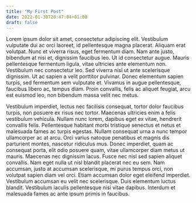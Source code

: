 ```yaml
---
title: "My First Post"
date: 2022-01-30T20:47:04+01:00
draft: false
---
```

Lorem ipsum dolor sit amet, consectetur adipiscing elit. Vestibulum vulputate dui ac orci laoreet, id pellentesque magna placerat. Aliquam erat volutpat. Nunc et viverra risus, eget fermentum diam. Nam ante justo, bibendum at nisi et, dignissim faucibus leo. Ut id consectetur augue. Mauris pellentesque fermentum ligula, vitae ultricies ante elementum non. Vestibulum nec consectetur leo. Sed viverra nisl ut ante scelerisque dignissim. Ut ac sapien a velit porttitor pulvinar. Donec elementum sapien turpis, sed fermentum sem vulputate et. Vivamus in augue pellentesque, faucibus libero ac, tempus diam. Proin convallis, felis ac aliquet feugiat, arcu est euismod leo, non bibendum massa velit nec metus.

Vestibulum imperdiet, lectus nec facilisis consequat, tortor dolor faucibus turpis, non posuere ex risus nec tortor. Maecenas ultricies enim a felis vestibulum vehicula. Nullam nunc lorem, dapibus eget ex vitae, hendrerit convallis felis. Pellentesque habitant morbi tristique senectus et netus et malesuada fames ac turpis egestas. Nullam consequat urna a nunc tempor ullamcorper ac at arcu. Orci varius natoque penatibus et magnis dis parturient montes, nascetur ridiculus mus. Donec imperdiet, quam ac consequat porta, elit odio posuere quam, vitae ullamcorper diam metus ut mauris. Maecenas nec dignissim lacus. Fusce nec nisl sed sapien aliquet convallis. Nam eget nulla ut nisl blandit placerat nec eu sem. Nam accumsan, justo at accumsan scelerisque, mi purus tempus orci, non volutpat sapien diam vel orci. Etiam accumsan dolor eget eleifend imperdiet. Vestibulum accumsan eu velit nec scelerisque. Duis elementum luctus blandit. Vestibulum iaculis pellentesque nisi vitae dapibus. Interdum et malesuada fames ac ante ipsum primis in faucibus.
